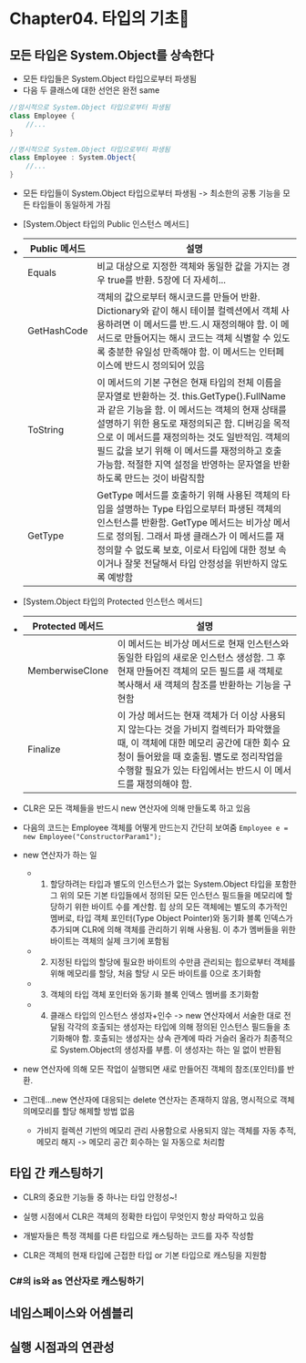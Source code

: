 # Chapter04. 타입의 기초💃
## 모든 타입은 System.Object를 상속한다
- 모든 타입들은 System.Object 타입으로부터 파생됨
- 다음 두 클래스에 대한 선언은 완전 same
```C#
//암시적으로 System.Object 타입으로부터 파생됨
class Employee {
    //...
}
```

```C#
//명시적으로 System.Object 타입으로부터 파생됨
class Employee : System.Object{
    //...
}
```
- 모든 타입들이 System.Object 타입으로부터 파생됨 -> 최소한의 공통 기능을 모든 타입들이 동일하게 가짐

- [System.Object 타입의 Public 인스턴스 메서드]

- | Public 메서드 | 설명                                                         |
  | ------------- | ------------------------------------------------------------ |
  | Equals        | 비교 대상으로 지정한 객체와 동일한 값을 가지는 경우 true를 반환. 5장에 더 자세히... |
  | GetHashCode   | 객체의 값으로부터 해시코드를 만들어 반환. Dictionary와 같이 해시 테이블 컬렉션에서 객체 사용하려면 이 메서드를 반.드.시 재정의해야 함. 이 메서드로 만들어지는 해시 코드는 객체 식별할 수 있도록 충분한 유일성 만족해야 함. 이 메서드는 인터페이스에 반드시 정의되어 있음 |
  | ToString      | 이 메서드의 기본 구현은 현재 타입의 전체 이름을 문자열로 반환하는 것. this.GetType().FullName과 같은 기능을 함. 이 메서드는 객체의 현재 상태를 설명하기 위한 용도로 재정의되곤 함. 디버깅을 목적으로 이 메서드를 재정의하는 것도 일반적임. 객체의 필드 값을 보기 위해 이 메서드를 재정의하고 호출 가능함. 적절한 지역 설정을 반영하는 문자열을 반환하도록 만드는 것이 바람직함 |
  | GetType       | GetType 메서드를 호출하기 위해 사용된 객체의 타입을 설명하는 Type 타입으로부터 파생된 객체의 인스턴스를 반환함. GetType 메서드는 비가상 메서드로 정의됨. 그래서 파생 클래스가 이 메서드를 재정의할 수 없도록 보호, 이로서 타입에 대한 정보 속이거나 잘못 전달해서 타입 안정성을 위반하지 않도록 예방함 |

- [System.Object 타입의 Protected 인스턴스 메서드]

- | Protected 메서드 | 설명                                                         |
  | ---------------- | ------------------------------------------------------------ |
  | MemberwiseClone  | 이 메서드는 비가상 메서드로 현재 인스턴스와 동일한 타입의 새로운 인스턴스 생성함. 그 후 현재 만들어진 객체의 모든 필드를 새 객체로 복사해서 새 객체의 참조를 반환하는 기능을 구현함 |
  | Finalize         | 이 가상 메서드는 현재 객체가 더 이상 사용되지 않는다는 것을 가비지 컬렉터가 파악했을 때, 이 객체에 대한 메모리 공간에 대한 회수 요청이 들어왔을 때 호출됨. 별도로 정리작업을 수행할 필요가 있는 타입에서는 반드시 이 메서드를 재정의해야 함. |

- CLR은 모든 객체들을 반드시 new 연산자에 의해 만들도록 하고 있음
- 다음의 코드는 Employee 객체를 어떻게 만드는지 간단히 보여줌
`Employee e = new Employee("ConstructorParam1");`
- new 연산자가 하는 일
    - 1. 할당하려는 타입과 별도의 인스턴스가 없는 System.Object 타입을 포함한 그 위의 모든 기본 타입들에서 정의된 모든 인스턴스 필드들을 메모리에 할당하기 위한 바이트 수를 계산함. 힙 상의 모든 객체에는 별도의 추가적인 멤버로, 타입 객체 포인터(Type Object Pointer)와 동기화 블록 인덱스가 추가되며 CLR에 의해 객체를 관리하기 위해 사용됨. 이 추가 멤버들을 위한 바이트는 객체의 실제 크기에 포함됨
    - 2. 지정된 타입의 할당에 필요한 바이트의 수만큼 관리되는 힙으로부터 객체를 위해 메모리를 할당, 처음 할당 시 모든 바이트를 0으로 초기화함
    - 3. 객체의 타입 객체 포인터와 동기화 블록 인덱스 멤버를 초기화함
    - 4. 클래스 타입의 인스턴스 생성자+인수 -> new 연산자에서 서술한 대로 전달됨 각각의 호출되는 생성자는 타입에 의해 정의된 인스턴스 필드들을 초기화해야 함. 호출되는 생성자는 상속 관계에 따라 거슬러 올라가 최종적으로 System.Object의 생성자를 부름. 이 생성자는 하는 일 없이 반환됨

- new 연산자에 의해 모든 작업이 실행되면 새로 만들어진 객체의 참조(포인터)를 반환.
- 그런데...new 연산자에 대응되는 delete 연산자는 존재하지 않음, 명시적으로 객체의메모리를 할당 해제할 방법 없음
    - 가비지 컬렉션 기반의 메모리 관리 사용함으로 사용되지 않는 객체를 자동 추적, 메모리 해지 -> 메모리 공간 회수하는 일 자동으로 처리함

## 타입 간 캐스팅하기
- CLR의 중요한 기능들 중 하나는 타입 안정성~!
- 실행 시점에서 CLR은 객체의 정확한 타입이 무엇인지 항상 파악하고 있음

- 개발자들은 특정 객체를 다른 타입으로 캐스팅하는 코드를 자주 작성함
- CLR은 객체의 현재 타입에 근접한 타입 or 기본 타입으로 캐스팅을 지원함


### C#의 is와 as 연산자로 캐스팅하기

## 네임스페이스와 어셈블리

## 실행 시점과의 연관성
